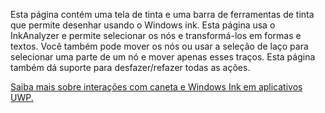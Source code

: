 ﻿Esta página contém uma tela de tinta e uma barra de ferramentas de tinta que permite desenhar usando o Windows ink.
Esta página usa o InkAnalyzer e permite selecionar os nós e transformá-los em formas e textos. Você também pode mover os nós ou usar a seleção de laço para selecionar uma parte de um nó e mover apenas esses traços. Esta página também dá suporte para desfazer/refazer todas as ações.
 
[Saiba mais sobre interações com caneta e Windows Ink em aplicativos UWP.](https://docs.microsoft.com//windows/uwp/design/input/pen-and-stylus-interactions)
